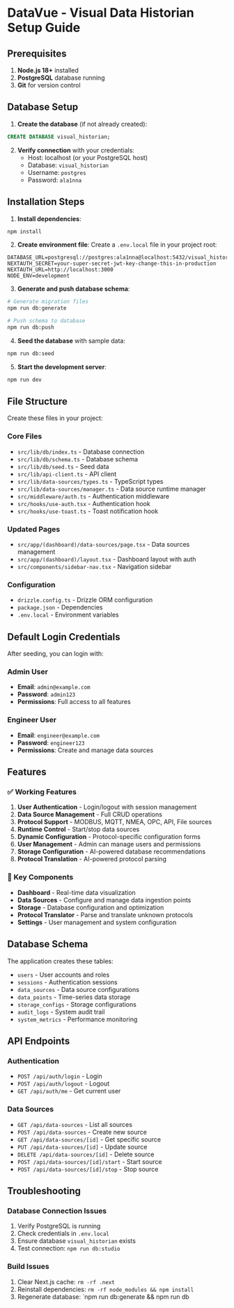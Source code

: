 # DataVue - Visual Data Historian Setup Guide

## Prerequisites

1. **Node.js 18+** installed
2. **PostgreSQL** database running
3. **Git** for version control

## Database Setup

1. **Create the database** (if not already created):
```sql
CREATE DATABASE visual_historian;
```

2. **Verify connection** with your credentials:
   - Host: localhost (or your PostgreSQL host)
   - Database: `visual_historian`
   - Username: `postgres`
   - Password: `ala1nna`

## Installation Steps

1. **Install dependencies**:
```bash
npm install
```

2. **Create environment file**:
Create a `.env.local` file in your project root:
```env
DATABASE_URL=postgresql://postgres:ala1nna@localhost:5432/visual_historian
NEXTAUTH_SECRET=your-super-secret-jwt-key-change-this-in-production
NEXTAUTH_URL=http://localhost:3000
NODE_ENV=development
```

3. **Generate and push database schema**:
```bash
# Generate migration files
npm run db:generate

# Push schema to database
npm run db:push
```

4. **Seed the database** with sample data:
```bash
npm run db:seed
```

5. **Start the development server**:
```bash
npm run dev
```

## File Structure

Create these files in your project:

### Core Files
- `src/lib/db/index.ts` - Database connection
- `src/lib/db/schema.ts` - Database schema
- `src/lib/db/seed.ts` - Seed data
- `src/lib/api-client.ts` - API client
- `src/lib/data-sources/types.ts` - TypeScript types
- `src/lib/data-sources/manager.ts` - Data source runtime manager
- `src/middleware/auth.ts` - Authentication middleware
- `src/hooks/use-auth.tsx` - Authentication hook
- `src/hooks/use-toast.ts` - Toast notification hook

### Updated Pages
- `src/app/(dashboard)/data-sources/page.tsx` - Data sources management
- `src/app/(dashboard)/layout.tsx` - Dashboard layout with auth
- `src/components/sidebar-nav.tsx` - Navigation sidebar

### Configuration
- `drizzle.config.ts` - Drizzle ORM configuration
- `package.json` - Dependencies
- `.env.local` - Environment variables

## Default Login Credentials

After seeding, you can login with:

### Admin User
- **Email**: `admin@example.com`
- **Password**: `admin123`
- **Permissions**: Full access to all features

### Engineer User
- **Email**: `engineer@example.com`  
- **Password**: `engineer123`
- **Permissions**: Create and manage data sources

## Features

### ✅ Working Features
1. **User Authentication** - Login/logout with session management
2. **Data Source Management** - Full CRUD operations
3. **Protocol Support** - MODBUS, MQTT, NMEA, OPC, API, File sources
4. **Runtime Control** - Start/stop data sources
5. **Dynamic Configuration** - Protocol-specific configuration forms
6. **User Management** - Admin can manage users and permissions
7. **Storage Configuration** - AI-powered database recommendations
8. **Protocol Translation** - AI-powered protocol parsing

### 🎯 Key Components
- **Dashboard** - Real-time data visualization
- **Data Sources** - Configure and manage data ingestion points
- **Storage** - Database configuration and optimization
- **Protocol Translator** - Parse and translate unknown protocols
- **Settings** - User management and system configuration

## Database Schema

The application creates these tables:
- `users` - User accounts and roles
- `sessions` - Authentication sessions
- `data_sources` - Data source configurations
- `data_points` - Time-series data storage
- `storage_configs` - Storage configurations
- `audit_logs` - System audit trail
- `system_metrics` - Performance monitoring

## API Endpoints

### Authentication
- `POST /api/auth/login` - Login
- `POST /api/auth/logout` - Logout
- `GET /api/auth/me` - Get current user

### Data Sources
- `GET /api/data-sources` - List all sources
- `POST /api/data-sources` - Create new source
- `GET /api/data-sources/[id]` - Get specific source
- `PUT /api/data-sources/[id]` - Update source
- `DELETE /api/data-sources/[id]` - Delete source
- `POST /api/data-sources/[id]/start` - Start source
- `POST /api/data-sources/[id]/stop` - Stop source

## Troubleshooting

### Database Connection Issues
1. Verify PostgreSQL is running
2. Check credentials in `.env.local`
3. Ensure database `visual_historian` exists
4. Test connection: `npm run db:studio`

### Build Issues
1. Clear Next.js cache: `rm -rf .next`
2. Reinstall dependencies: `rm -rf node_modules && npm install`
3. Regenerate database: `npm run db:generate && npm run db